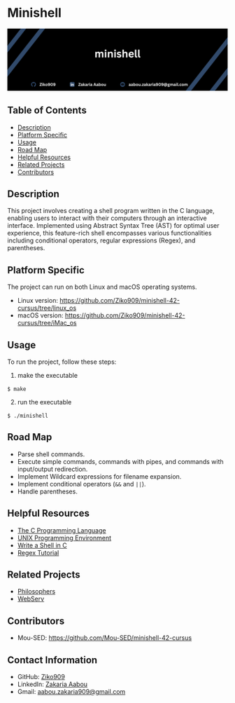 # Minishell

![Intro](images/minishell.png)
## Table of Contents

- [Description](#description)
- [Platform Specific](#platform-specific)
- [Usage](#usage)
- [Road Map](#road-map)
- [Helpful Resources](#helpful-resources)
- [Related Projects](#related-projects)
- [Contributors](#contributors)

## Description

This project involves creating a shell program written in the C language, enabling users to interact with their computers through an interactive interface. Implemented using Abstract Syntax Tree (AST) for optimal user experience, this feature-rich shell encompasses various functionalities including conditional operators, regular expressions (Regex), and parentheses.

## Platform Specific

The project can run on both Linux and macOS operating systems.

- Linux version: https://github.com/Ziko909/minishell-42-cursus/tree/linux_os
- macOS version: https://github.com/Ziko909/minishell-42-cursus/tree/iMac_os

## Usage

To run the project, follow these steps:

1. make the executable

```
$ make
```
2. run the executable

```
$ ./minishell
```

## Road Map

- Parse shell commands.
- Execute simple commands, commands with pipes, and commands with input/output redirection.
- Implement Wildcard expressions for filename expansion.
- Implement conditional operators (`&&` and `||`).
- Handle parentheses.

## Helpful Resources

- [The C Programming Language](https://www.learn-c.org/)
- [UNIX Programming Environment](https://cs3157.github.io/www/2022-9/guides/unix-setup.html)
- [Write a Shell in C](https://brennan.io/2015/01/16/write-a-shell-in-c/)
- [Regex Tutorial](https://www.regular-expressions.info/tutorial.html)

## Related Projects

- [Philosophers](https://github.com/Ziko909/Philosophers_42Network)
- [WebServ](https://github.com/Ziko909/Webserv)

## Contributors

- Mou-SED: https://github.com/Mou-SED/minishell-42-cursus

## Contact Information

- GitHub: [Ziko909](https://github.com/Ziko909)
- LinkedIn: [Zakaria Aabou](https://www.linkedin.com/in/zakaria-aabou)
- Gmail: aabou.zakaria909@gmail.com
